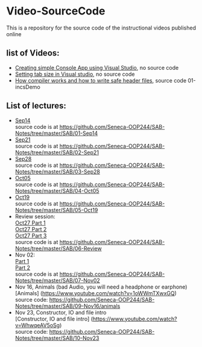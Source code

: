 # Video-SourceCode
This is a repository for the source code of the instructional videos published online
## list of Videos:
* [Creating simple Console App using Visual Studio](https://www.youtube.com/watch?v=hCGUWjgvBF4), no source code
* [Setting tab size in Visual studio](https://www.youtube.com/watch?v=oW4viEA72UI), no source code
* [How compiler works and how to write safe header files](https://www.youtube.com/watch?v=EGak2R7QdHo), source code 01-incsDemo

## List of lectures:

* [Sep14 ](https://www.youtube.com/watch?v=65wACVr5L_E) <br /> source code is at https://github.com/Seneca-OOP244/SAB-Notes/tree/master/SAB/01-Sep14
* [Sep21 ](https://www.youtube.com/watch?v=aS99wHKnSxE) <br /> source code is at https://github.com/Seneca-OOP244/SAB-Notes/tree/master/SAB/02-Sep21
* [Sep28 ](https://www.youtube.com/watch?v=cgeA9J7Vy1A) <br /> source code is at https://github.com/Seneca-OOP244/SAB-Notes/tree/master/SAB/03-Sep28
* [Oct05 ](https://www.youtube.com/watch?v=OarbzxZNzFk) <br /> source code is at https://github.com/Seneca-OOP244/SAB-Notes/tree/master/SAB/04-Oct05
* [Oct19 ](https://www.youtube.com/watch?v=cJW9huVOclE) <br /> source code is at https://github.com/Seneca-OOP244/SAB-Notes/tree/master/SAB/05-Oct19
* Review session:<br /> 
[Oct27 Part 1 ](https://www.youtube.com/watch?v=B6gz1CcqGAg) <br />
[Oct27 Part 2 ](https://www.youtube.com/watch?v=Q7mQ0yK-dMs) <br /> 
[Oct27 Part 3 ](https://www.youtube.com/watch?v=1gylbiEBtxU) <br /> 
source code is at https://github.com/Seneca-OOP244/SAB-Notes/tree/master/SAB/06-Review
* Nov 02:<br /> 
[Part 1 ](https://www.youtube.com/watch?v=V9W9dvlVxIE) <br />
[Part 2 ](https://www.youtube.com/watch?v=0ThrCUEtZhU) <br /> 
source code is at https://github.com/Seneca-OOP244/SAB-Notes/tree/master/SAB/07-Nov02
* Nov 16, Animals (bad Audio, you will need a headphone or earphone)<br /> 
[Animals] (https://www.youtube.com/watch?v=1oWWmTXwxGQ) <br />
source code: https://github.com/Seneca-OOP244/SAB-Notes/tree/master/SAB/09-Nov16/animals
* Nov 23, Constructor, IO and file intro<br /> 
[Constructor, IO and file intro] (https://www.youtube.com/watch?v=WhwqeAV5oSg)<br /> 
source code: https://github.com/Seneca-OOP244/SAB-Notes/tree/master/SAB/10-Nov23
